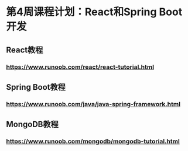 # 第4周课程计划：React和Spring Boot开发

## React教程

### https://www.runoob.com/react/react-tutorial.html

## Spring Boot教程

### https://www.runoob.com/java/java-spring-framework.html

## MongoDB教程

### https://www.runoob.com/mongodb/mongodb-tutorial.html
